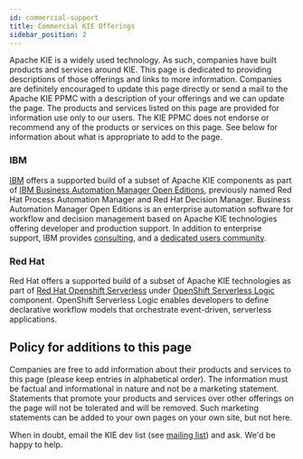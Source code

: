 ```yaml
---
id: commercial-support
title: Commercial KIE Offerings
sidebar_position: 2
---
```


Apache KIE is a widely used technology. As such, companies have built products and services around KIE. This page is dedicated to providing descriptions of those offerings and links to more information. Companies are definitely encouraged to update this page directly or send a mail to the Apache KIE PPMC with a description of your offerings and we can update the page. The products and services listed on this page are provided for information use only to our users. The KIE PPMC does not endorse or recommend any of the products or services on this page. See below for information about what is appropriate to add to the page.

### IBM

[IBM](https://ibm.com) offers a supported build of a subset of Apache KIE components as part of [IBM Business Automation Manager Open Editions](https://www.ibm.com/products/business-automation-manager-open-editions), previously named Red Hat Process Automation Manager and Red Hat Decision Manager. Business Automation Manager Open Editions is an enterprise automation software for workflow and decision management based on Apache KIE technologies offering developer and production support. In addition to enterprise support, IBM provides [consulting](https://www.ibm.com/products/expertlabs), and a [dedicated users community](https://community.ibm.com/community/user/automation/communities/community-home?CommunityKey=6c04b811-cff1-4f31-bb5c-0185982de671).


### Red Hat

Red Hat offers a supported build of a subset of Apache KIE technologies as part of [Red Hat Openshift Serverless](https://www.redhat.com/en/technologies/cloud-computing/openshift/serverless) under [OpenShift Serverless Logic](https://docs.openshift.com/serverless/1.33/about/serverless-logic-overview.html) component. OpenShift Serverless Logic enables developers to define declarative workflow models that orchestrate event-driven, serverless applications.

## Policy for additions to this page

Companies are free to add information about their products and services to this page (please keep entries in alphabetical order). The information must be factual and informational in nature and not be a marketing statement. Statements that promote your products and services over other offerings on the page will not be tolerated and will be removed. Such marketing statements can be added to your own pages on your own site, but not here.

When in doubt, email the KIE dev list (see [mailing list](/docs/community/#mailing-list)) and ask. We'd be happy to help.